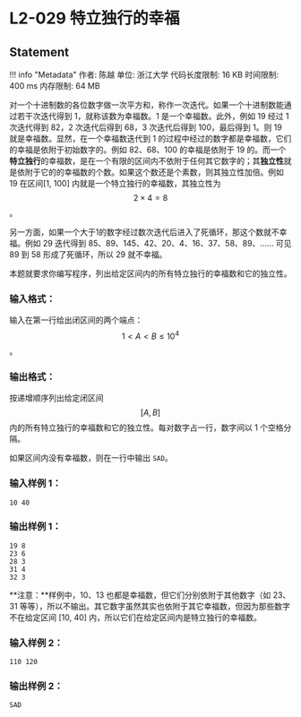 
# L2-029 特立独行的幸福

## Statement

!!! info "Metadata"
    作者: 陈越
    单位: 浙江大学
    代码长度限制: 16 KB
    时间限制: 400 ms
    内存限制: 64 MB

对一个十进制数的各位数字做一次平方和，称作一次迭代。如果一个十进制数能通过若干次迭代得到 1，就称该数为幸福数。1 是一个幸福数。此外，例如 19 经过 1 次迭代得到 82，2 次迭代后得到 68，3 次迭代后得到 100，最后得到 1。则 19 就是幸福数。显然，在一个幸福数迭代到 1 的过程中经过的数字都是幸福数，它们的幸福是依附于初始数字的。例如 82、68、100 的幸福是依附于 19 的。而一个**特立独行**的幸福数，是在一个有限的区间内不依附于任何其它数字的；其**独立性**就是依附于它的的幸福数的个数。如果这个数还是个素数，则其独立性加倍。例如 19 在区间[1, 100] 内就是一个特立独行的幸福数，其独立性为 $$2\times 4 = 8$$。

另一方面，如果一个大于1的数字经过数次迭代后进入了死循环，那这个数就不幸福。例如 29 迭代得到 85、89、145、42、20、4、16、37、58、89、…… 可见 89 到 58 形成了死循环，所以 29 就不幸福。

本题就要求你编写程序，列出给定区间内的所有特立独行的幸福数和它的独立性。

### 输入格式：

输入在第一行给出闭区间的两个端点：$$1<A<B\le 10^4$$。

### 输出格式：

按递增顺序列出给定闭区间 $$[A,B]$$ 内的所有特立独行的幸福数和它的独立性。每对数字占一行，数字间以 1 个空格分隔。

如果区间内没有幸福数，则在一行中输出 `SAD`。

### 输入样例 1：
```plaintext
10 40
```

### 输出样例 1：
```plaintext
19 8
23 6
28 3
31 4
32 3
```

**注意：**样例中，10、13 也都是幸福数，但它们分别依附于其他数字（如 23、31 等等），所以不输出。其它数字虽然其实也依附于其它幸福数，但因为那些数字不在给定区间 [10, 40] 内，所以它们在给定区间内是特立独行的幸福数。

### 输入样例 2：
```plaintext
110 120
```

### 输出样例 2：
```plaintext
SAD
```


